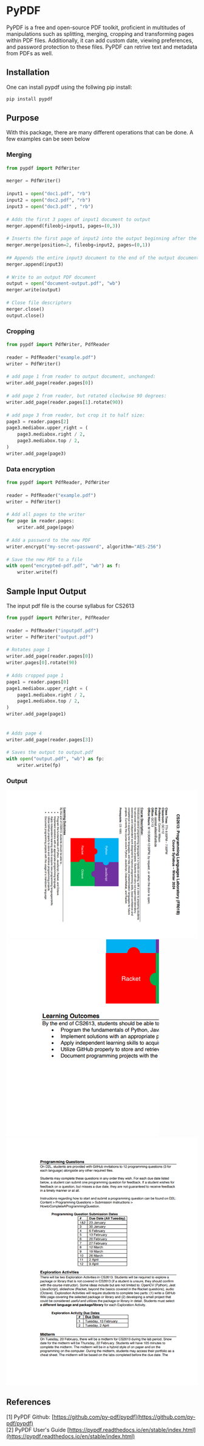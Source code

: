 # PyPDF  
PyPDF is a free and open-source PDF toolkit, proficient in multitudes of manipulations such as splitting, merging, cropping and transforming pages within PDF files. Additionally, it can add custom date, viewing preferences, and password protection to these files. PyPDF can retrive text and metadata from PDFs as well.  

## Installation
One can install pypdf using the follwing pip install:
```python
pip install pypdf
```  

## Purpose
With this package, there are many different operations that can be done. A few examples can be seen below

### Merging
```python 
from pypdf import PdfWriter

merger = PdfWriter()

input1 = open("doc1.pdf", "rb")
input2 = open("doc2.pdf", "rb")
input3 = open("doc3.pdf" , "rb")

# Adds the first 3 pages of input1 document to output
merger.append(fileobj=input1, pages=(0,3))

# Inserts the first page of input2 into the output beginning after the second page
merger.merge(position=2, fileobg=input2, pages=(0,1))

## Appends the entire input3 document to the end of the output document
merger.append(input3)

# Write to an output PDF document
output = open("document-output.pdf", "wb")
merger.write(output)

# Close file descriptors 
merger.close()
output.close()
```

### Cropping
```py
from pypdf import PdfWriter, PdfReader

reader = PdfReader("example.pdf")
writer = PdfWriter()

# add page 1 from reader to output document, unchanged:
writer.add_page(reader.pages[0])

# add page 2 from reader, but rotated clockwise 90 degrees:
writer.add_page(reader.pages[1].rotate(90))

# add page 3 from reader, but crop it to half size:
page3 = reader.pages[2]
page3.mediabox.upper_right = (
    page3.mediabox.right / 2,
    page3.mediabox.top / 2,
)
writer.add_page(page3)
```

### Data encryption
```py
from pypdf import PdfReader, PdfWriter

reader = PdfReader("example.pdf")
writer = PdfWriter()

# Add all pages to the writer
for page in reader.pages:
    writer.add_page(page)

# Add a password to the new PDF
writer.encrypt("my-secret-password", algorithm="AES-256")

# Save the new PDF to a file
with open("encrypted-pdf.pdf", "wb") as f:
    writer.write(f)
```

## Sample Input Output
The input pdf file is the course syllabus for CS2613
```py
from pypdf import PdfWriter, PdfReader

reader = PdfReader("inputpdf.pdf")
writer = PdfWriter("output.pdf")

# Rotates page 1
writer.add_page(reader.pages[0])
writer.pages[0].rotate(90)

# Adds cropped page 1
page1 = reader.pages[0]
page1.mediabox.upper_right = (
    page1.mediabox.right / 2,
    page1.mediabox.top / 2,
)
writer.add_page(page1)


# Adds page 4
writer.add_page(reader.pages[3])

# Saves the output to output.pdf
with open("output.pdf", "wb") as fp:
    writer.write(fp)
```
### Output
![alt text](page1.png)
![alt text](page2.png)
![alt text](page3.png)

## References
[1] PyPDF Github: [https://github.com/py-pdf/pypdf](https://github.com/py-pdf/pypdf)  
[2] PyPDF User's Guide [https://pypdf.readthedocs.io/en/stable/index.html](https://pypdf.readthedocs.io/en/stable/index.html)